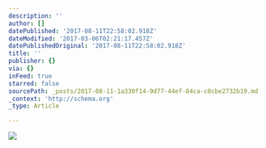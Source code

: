 ```yaml
---
description: ''
author: []
datePublished: '2017-08-11T22:58:02.918Z'
dateModified: '2017-03-06T02:21:17.457Z'
datePublishedOriginal: '2017-08-11T22:58:02.918Z'
title: ''
publisher: {}
via: {}
inFeed: true
starred: false
sourcePath: _posts/2017-08-11-1a330f14-9d77-44ef-84ca-c0cbe2732b19.md
_context: 'http://schema.org'
_type: Article

---
```

![](https://the-grid-user-content.s3-us-west-2.amazonaws.com/e09ffeff-dd1f-45fc-aa30-6caf2f75cd3e.jpg)